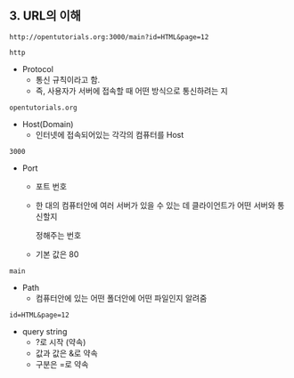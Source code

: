 ## 3. URL의 이해

```
http://opentutorials.org:3000/main?id=HTML&page=12
```

```
http
```

- Protocol
  - 통신 규칙이라고 함.
  - 즉, 사용자가 서버에 접속할 때 어떤 방식으로 통신하려는 지

```
opentutorials.org
```

- Host(Domain)
  - 인터넷에 접속되어있는 각각의 컴퓨터를 Host

```
3000
```

- Port

  - 포트 번호

  - 한 대의 컴퓨터안에 여러 서버가 있을 수 있는 데 클라이언트가 어떤 서버와 통신할지 

    정해주는 번호

  - 기본 값은 80

```
main
```

- Path
  - 컴퓨터안에 있는 어떤 폴더안에 어떤 파일인지 알려줌

```
id=HTML&page=12
```

- query string
  - ?로 시작 (약속)
  - 값과 값은 &로 약속
  - 구분은 =로 약속